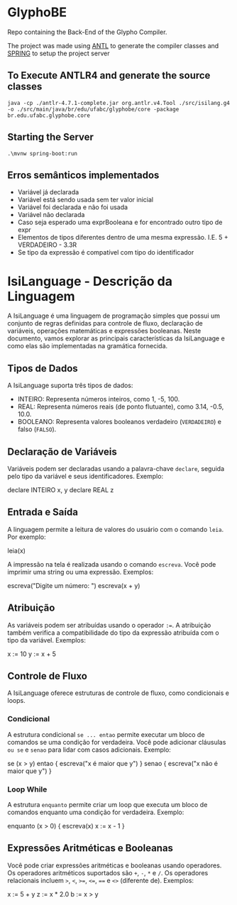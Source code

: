 # GlyphoBE
 Repo containing the Back-End of the Glypho Compiler.

 The project was made using [ANTL](https://www.antlr.org/) to generate the compiler classes and [SPRING](https://spring.io/) to setup the project server 

## To Execute ANTLR4 and generate the source classes

`java -cp ./antlr-4.7.1-complete.jar org.antlr.v4.Tool ./src/isilang.g4 -o ./src/main/java/br/edu/ufabc/glyphobe/core -package br.edu.ufabc.glyphobe.core`

## Starting the Server

`.\mvnw spring-boot:run`


## Erros semânticos implementados

- Variável já declarada
- Variável está sendo usada sem ter valor inicial
- Variável foi declarada e não foi usada
- Variável não declarada
- Caso seja esperado uma exprBooleana e for encontrado outro tipo de expr
- Elementos de tipos diferentes dentro de uma mesma expressão. I.E. 5 + VERDADEIRO - 3.3R
- Se tipo da expressão é compatível com tipo do identificador

# IsiLanguage - Descrição da Linguagem

A IsiLanguage é uma linguagem de programação simples que possui um conjunto de regras definidas para controle de fluxo, declaração de variáveis, operações matemáticas e expressões booleanas. Neste documento, vamos explorar as principais características da IsiLanguage e como elas são implementadas na gramática fornecida.

## Tipos de Dados

A IsiLanguage suporta três tipos de dados:

- INTEIRO: Representa números inteiros, como 1, -5, 100.
- REAL: Representa números reais (de ponto flutuante), como 3.14, -0.5, 10.0.
- BOOLEANO: Representa valores booleanos verdadeiro (`VERDADEIRO`) e falso (`FALSO`).

## Declaração de Variáveis

Variáveis podem ser declaradas usando a palavra-chave `declare`, seguida pelo tipo da variável e seus identificadores. Exemplo:

declare INTEIRO x, y
declare REAL z


## Entrada e Saída

A linguagem permite a leitura de valores do usuário com o comando `leia`. Por exemplo:

leia(x)


A impressão na tela é realizada usando o comando `escreva`. Você pode imprimir uma string ou uma expressão. Exemplos:

escreva("Digite um número: ")
escreva(x + y)


## Atribuição

As variáveis podem ser atribuídas usando o operador `:=`. A atribuição também verifica a compatibilidade do tipo da expressão atribuída com o tipo da variável. Exemplos:

x := 10
y := x + 5


## Controle de Fluxo

A IsiLanguage oferece estruturas de controle de fluxo, como condicionais e loops.

### Condicional

A estrutura condicional `se ... entao` permite executar um bloco de comandos se uma condição for verdadeira. Você pode adicionar cláusulas `ou se` e `senao` para lidar com casos adicionais. Exemplo:

se (x > y) entao {
escreva("x é maior que y")
} senao {
escreva("x não é maior que y")
}


### Loop While

A estrutura `enquanto` permite criar um loop que executa um bloco de comandos enquanto uma condição for verdadeira. Exemplo:

enquanto (x > 0) {
escreva(x)
x := x - 1
}


## Expressões Aritméticas e Booleanas

Você pode criar expressões aritméticas e booleanas usando operadores. Os operadores aritméticos suportados são `+`, `-`, `*` e `/`. Os operadores relacionais incluem `>`, `<`, `>=`, `<=`, `==` e `<>` (diferente de). Exemplos:

x := 5 + y
z := x * 2.0
b := x > y
